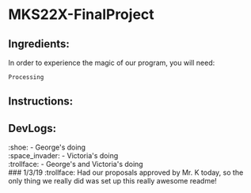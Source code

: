 # MKS22X-FinalProject

## Ingredients:
In order to experience the magic of our program, you will need:
```
Processing
```
## Instructions:
## DevLogs:
<p>:shoe: - George's doing<br/>
:space_invader: - Victoria's doing<br/>
:trollface: - George's and Victoria's doing<br/>
### 1/3/19
:trollface: Had our proposals approved by Mr. K today, so the only thing we really did was set up this really awesome readme!
